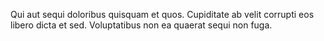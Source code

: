 Qui aut sequi doloribus quisquam et quos. Cupiditate ab velit corrupti eos libero dicta et sed. Voluptatibus non ea quaerat sequi non fuga.